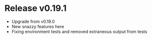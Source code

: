 # Release v0.19.1

- Upgrade from v0.19.0
- New snazzy features here
- Fixing environment tests and removed extraneous output from tests
